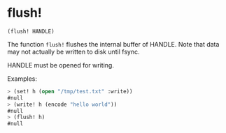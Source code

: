 # flush!

`(flush! HANDLE)`

The function `flush!` flushes the internal buffer of HANDLE. Note that
data may not actually be written to disk until fsync.

HANDLE must be opened for writing.

Examples:

```lisp
> (set! h (open "/tmp/test.txt" :write))
#null
> (write! h (encode "hello world"))
#null
> (flush! h)
#null
```
